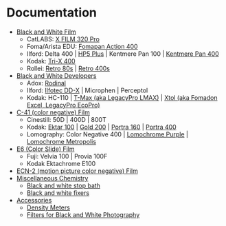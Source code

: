 # Documentation

* [Black and White Film](./bw_film/)
  * CatLABS: [X FILM 320 Pro](./bw_film/catlabs_x_film_320.md)
  * Foma/Arista EDU: [Fomapan Action 400](./bw_film/foma_fomapan_400.md)
  * Ilford: Delta 400 | [HP5 Plus](./bw_film/ilford_hp5.md) | Kentmere Pan 100 | [Kentmere Pan 400](./bw_film/ilford_kentmere_pan_400.md)
  * Kodak: [Tri-X 400](./bw_film/kodak_tri-x.md)
  * Rollei: [Retro 80s](./bw_film/rollei_retro_80s.md) | [Retro 400s](./bw_film/rollei_retro_400s.md)
* [Black and White Developers](./bw_developers/)
  * Adox: [Rodinal](./bw_developers/rodinal.md)
  * Ilford: [Ilfotec DD-X](./bw_developers/ilford_ilfotec_ddx.md) | Microphen | Perceptol
  * Kodak: HC-110 | [T-Max (aka LegacyPro LMAX)](./bw_developers/kodak_tmax.md) | [Xtol (aka Fomadon Excel, LegacyPro EcoPro)](./bw_developers/kodak_xtol.md)
* [C-41 (color negative) Film](./c41_film/)
  * Cinestill: 50D | 400D | 800T
  * Kodak: [Ektar 100](./c41_film/kodak_ektar_100.md) | [Gold 200](./c41_film/kodak_gold_200.md) | [Portra 160](./c41_film/kodak_portra_160.md) | [Portra 400](./c41_film/kodak_portra_400.md)
  * Lomography: Color Negative 400 | [Lomochrome Purple](./c41_film/lomography_lomochrome_purple.md) | [Lomochrome Metropolis](./c41_film/lomography_lomochrome_metropolis.md)
* [E6 (Color Slide) Film](./e6_film/)
  * Fuji: Velvia 100 | Provia 100F
  * Kodak Ektachrome E100
* [ECN-2 (motion picture color negative) Film](./ecn-2_film/)
* [Miscellaneous Chemistry](./misc_chemistry/)
  * [Black and white stop bath](./misc_chemistry/bw_stop_bath.md)
  * [Black and white fixers](./misc_chemistry/bw_fixers.md)
* [Accessories](./accessories/)
  * [Density Meters](./accessories/density_meters.md)
  * [Filters for Black and White Photography](./accessories/bw_filters.md)
